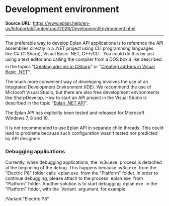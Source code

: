# Development environment

**Source URL:** https://www.eplan.help/en-us/Infoportal/Content/api/2026/DevelopmentEnvironment.html

---

The preferable way to develop Eplan API applications is to reference the API assemblies directly in a .NET project using CLI programming languages like C# (C Sharp), Visual Basic .NET, C++/CLI.  You could do this by just using a text editor and calling the compiler from a DOS box â like described in the topics "[Creating add-ins in CSharp](CSharpAddins.html)" or "[Creating add-ins in Visual Basic .NET](VisualBasicAddins.html)".

The much more convenient way of developing involves the use of an Integrated Development Environment (IDE). We recommend the use of Microsoft Visual Studio, but there are also free development environments like SharpDevelop. How to start an API project in the Visual Studio is described in the topic "[Eplan .NET API](EplanApiDotNet.html)".

The Eplan API has explicitly been tested and released for Microsoft Windows 7, 8 and 10.

It is not recommended to use Eplan API in separate child threads. This could lead to problems because such configuration wasn't tested nor predicted by API designers.

### Debugging applications

Currently, when debugging applications, the  w3u.exe  process is detached at the beginning of the debug. This happens because  w3u.exe  from the "Electric P8" folder calls  eplan.exe  from the "Platform" folder. In order to continue debugging, please attach to the process  eplan.exe  from "Platform" folder. Another solution is to start debugging  eplan.exe  in the "Platform" folder, with the  Variant  argument, for example:

/Variant:"Electric P8"